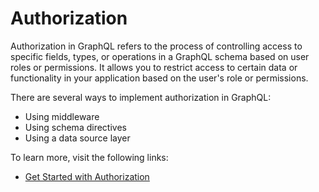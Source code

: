 # Authorization

Authorization in GraphQL refers to the process of controlling access to specific fields, types, or operations in a GraphQL schema based on user roles or permissions. It allows you to restrict access to certain data or functionality in your application based on the user's role or permissions.

There are several ways to implement authorization in GraphQL:

- Using middleware
- Using schema directives
- Using a data source layer

To learn more, visit the following links:

- [Get Started with Authorization](https://graphql.org/learn/authorization/)
